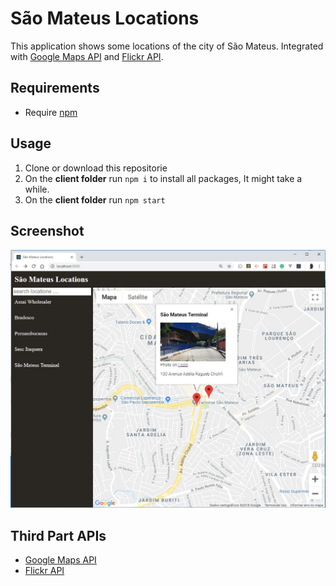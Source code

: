 # São Mateus Locations 
This application shows some locations of the city of São Mateus. Integrated with [Google Maps API](https://developers.google.com/maps/documentation/) and [Flickr API](https://www.flickr.com/services/api/).

## Requirements
- Require [npm](https://www.npmjs.com/get-npm)

## Usage
1. Clone or download this repositorie
1. On the **client folder** run `npm i` to install all packages,  It might take a while.
1. On the **client folder** run `npm start`

## Screenshot

![](https://github.com/denmarksdev/neighborhood-map/blob/master/app-screenshot.jpg?raw=true "São Mateus Locations APP")


## Third Part APIs

- [Google Maps API](https://developers.google.com/maps/documentation/) 
- [Flickr API](https://www.flickr.com/services/api/)

